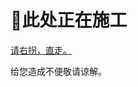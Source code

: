 # 🚧此处正在施工

[请右拐，直走。](https://ooooooooooooooooooooooo.ooo/ooooοооoοᴏοoοᴏοoοᴏooοᴏoᴏoᴏооoоᴏᴏoоᴏᴏοоᴏᴏοоᴏᴏοоᴏᴏοоᴏᴏοоᴏᴏοоᴏᴏοоᴏᴏοоᴏᴏοоᴏᴏοоᴏᴏοоᴏᴏοоᴏᴏοоᴏᴏοоᴏᴏοоᴏᴏοоᴏᴏοоᴏᴏοоᴏᴏοоᴏᴏοоᴏᴏοоᴏᴏοоᴏᴏοоᴏᴏoоᴏоοоᴏᴏοоᴏᴏοоᴏᴏoоᴏᴏοоᴏᴏοоᴏᴏοоᴏᴏοоᴏᴏᴏoᴏооᴏᴏᴏᴏοooоᴏᴏоᴏοooоᴏᴏоοоᴏᴏᴏoᴏооᴏᴏᴏᴏоoοоᴏοoоoᴏᴏᴏoᴏооᴏᴏᴏοоᴏᴏᴏoᴏооᴏᴏᴏᴏоoοоᴏοoоoᴏᴏᴏoᴏооᴏᴏᴏοоᴏᴏᴏoᴏооᴏᴏᴏᴏоoοоᴏοoоoᴏᴏοоᴏᴏοоᴏᴏᴏoᴏооᴏᴏᴏᴏоoοоᴏοoоoᴏᴏοоᴏᴏᴏоoοоᴏοoоoᴏᴏοоᴏᴏᴏоoοоᴏοoоoᴏᴏᴏοooоᴏᴏоᴏοooоᴏᴏоοоᴏᴏᴏοooоᴏᴏоᴏоoοоᴏοoоoᴏᴏᴏоoοоᴏοoоoᴏᴏοоᴏᴏᴏοooоᴏᴏоᴏоoοоᴏοoоoᴏᴏᴏоoοоᴏοoоoᴏᴏᴏoᴏооᴏᴏᴏᴏοooоᴏᴏоοоᴏᴏᴏοooоᴏᴏоοоᴏᴏᴏоoοоᴏοoоoᴏᴏοоᴏᴏᴏοooоᴏᴏоοоᴏᴏᴏоoοоᴏοoоoᴏᴏοоᴏᴏᴏоoοоᴏοoоoᴏᴏοоᴏᴏᴏοooоᴏᴏоᴏоoοоᴏοoоoᴏᴏᴏοooоᴏᴏоᴏoᴏооᴏᴏᴏᴏоoοоᴏοoоoᴏᴏᴏoᴏооᴏᴏᴏοоᴏᴏᴏoᴏооᴏᴏᴏᴏоoοоᴏοoоoᴏᴏᴏoᴏооᴏᴏᴏᴏοooоᴏᴏоοоᴏᴏᴏοooоᴏᴏоᴏоoοоᴏοoоoᴏᴏᴏоoοоᴏοoоoᴏᴏᴏoᴏооᴏᴏᴏᴏοooоᴏᴏоᴏоoοоᴏοoоoᴏᴏᴏoᴏооᴏᴏᴏᴏoᴏооᴏᴏᴏοоᴏᴏᴏоoοоᴏοoоoᴏᴏοоᴏᴏᴏoᴏооᴏᴏᴏᴏоoοоᴏοoоoᴏᴏᴏoᴏооᴏᴏᴏᴏоoοоᴏοoоoᴏᴏᴏoᴏооᴏᴏᴏᴏοooоᴏᴏоᴏоoοоᴏοoоoᴏᴏᴏοooоᴏᴏоοоᴏᴏᴏоoοоᴏοoоoᴏᴏοоᴏᴏᴏοooоᴏᴏоᴏoᴏооᴏᴏᴏᴏоoοоᴏοoоoᴏᴏοоᴏᴏᴏоoοоᴏοoоoᴏᴏᴏoᴏооᴏᴏᴏᴏοooоᴏᴏоοоᴏᴏᴏoᴏооᴏᴏᴏ)

给您造成不便敬请谅解。
